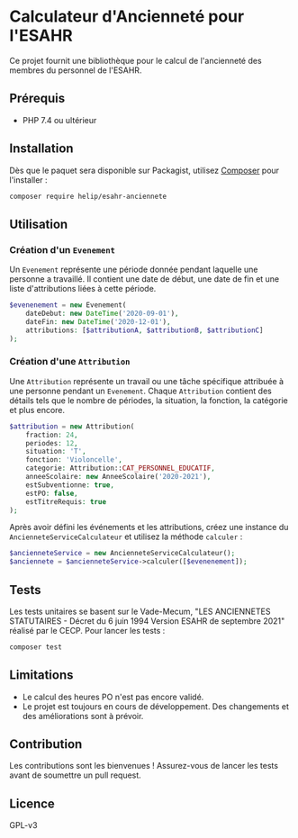 # Calculateur d'Ancienneté pour l'ESAHR

Ce projet fournit une bibliothèque pour le calcul de l'ancienneté des membres du personnel de l'ESAHR.

## Prérequis

- PHP 7.4 ou ultérieur

## Installation

Dès que le paquet sera disponible sur Packagist, utilisez [Composer](https://getcomposer.org/) pour l'installer :

```bash
composer require helip/esahr-anciennete
```

## Utilisation

### Création d'un `Evenement`

Un `Evenement` représente une période donnée pendant laquelle une personne a travaillé. Il contient une date de début, une date de fin et une liste d'attributions liées à cette période.

```php
$evenenement = new Evenement(
    dateDebut: new DateTime('2020-09-01'),
    dateFin: new DateTime('2020-12-01'),
    attributions: [$attributionA, $attributionB, $attributionC]
);
```

### Création d'une `Attribution`

Une `Attribution` représente un travail ou une tâche spécifique attribuée à une personne pendant un `Evenement`. Chaque `Attribution` contient des détails tels que le nombre de périodes, la situation, la fonction, la catégorie et plus encore.

```php
$attribution = new Attribution(
    fraction: 24,
    periodes: 12,
    situation: 'T',
    fonction: 'Violoncelle',
    categorie: Attribution::CAT_PERSONNEL_EDUCATIF,
    anneeScolaire: new AnneeScolaire('2020-2021'),
    estSubventionne: true,
    estPO: false,
    estTitreRequis: true
);
```

Après avoir défini les événements et les attributions, créez une instance du `AncienneteServiceCalculateur` et utilisez la méthode `calculer` :

```php
$ancienneteService = new AncienneteServiceCalculateur();
$anciennete = $ancienneteService->calculer([$evenenement]);
```

## Tests

Les tests unitaires se basent sur le Vade-Mecum, "LES ANCIENNETES STATUTAIRES - Décret du 6 juin 1994 Version ESAHR de septembre 2021" réalisé par le CECP. Pour lancer les tests :

```bash
composer test
```

## Limitations

- Le calcul des heures PO n'est pas encore validé.
- Le projet est toujours en cours de développement. Des changements et des améliorations sont à prévoir.

## Contribution

Les contributions sont les bienvenues ! Assurez-vous de lancer les tests avant de soumettre un pull request.

## Licence

GPL-v3
